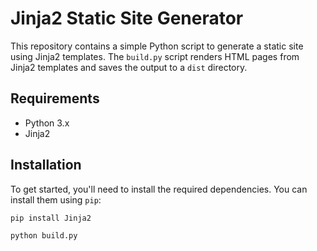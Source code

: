 # Jinja2 Static Site Generator

This repository contains a simple Python script to generate a static site using Jinja2 templates. The `build.py` script renders HTML pages from Jinja2 templates and saves the output to a `dist` directory.

## Requirements

- Python 3.x
- Jinja2

## Installation

To get started, you'll need to install the required dependencies. You can install them using `pip`:

```bash
pip install Jinja2

python build.py


